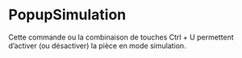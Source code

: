 # PopupSimulation


Cette commande ou la combinaison de touches 
 Ctrl + U 
 permettent d’activer (ou désactiver) la pièce en mode simulation.


